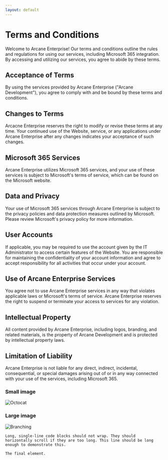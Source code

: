 ```yaml
---
layout: default
---
```


# Terms and Conditions

Welcome to Arcane Enterprise! Our terms and conditions outline the rules and regulations for using our services, including Microsoft 365 integration. By accessing and utilizing our services, you agree to abide by these terms.

## Acceptance of Terms

By using the services provided by Arcane Enterprise ("Arcane Development"), you agree to comply with and be bound by these terms and conditions.

## Changes to Terms

Arcacne Enterprise reserves the right to modify or revise these terms at any time. Your continued use of the Website, service, or any applications under Arcane Enterprise after any changes indicates your acceptance of such changes.

## Microsoft 365 Services

Arcane Enterprise utilizes Microsoft 365 services, and your use of these services is subject to Microsoft's terms of service, which can be found on the Microsoft website.

## Data and Privacy

Your use of Microsoft 365 services through Arcane Enterprise is subject to the privacy policies and data protection measures outlined by Microsoft. Please review Microsoft's privacy policy for more information.

## User Accounts

If applicable, you may be required to use the account given by the IT Administrator to access certain features of the Website. You are responsible for maintaining the confidentiality of your account information and agree to accept responsibility for all activities that occur under your account.

## Use of Arcane Enterprise Services

You agree not to use Arcane Enterprise services in any way that violates applicable laws or Microsoft's terms of service. Arcane Enterprise reserves the right to suspend or terminate your access to services for any violation.

## Intellectual Property

All content provided by Arcane Enterprise, including logos, branding, and related materials, is the property of Arcane Development and is protected by intellectual property laws.

## Limitation of Liability

Arcane Enterprise is not liable for any direct, indirect, incidental, consequential, or special damages arising out of or in any way connected with your use of the services, including Microsoft 365.

### Small image

![Octocat](https://github.githubassets.com/images/icons/emoji/octocat.png)

### Large image

![Branching](https://guides.github.com/activities/hello-world/branching.png)


```
Long, single-line code blocks should not wrap. They should horizontally scroll if they are too long. This line should be long enough to demonstrate this.
```

```
The final element.
```
